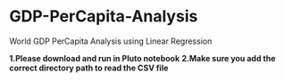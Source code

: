 # GDP-PerCapita-Analysis
World GDP PerCapita Analysis using Linear Regression


**1.Please download and run in Pluto notebook**
**2.Make sure you add the correct directory path to read the CSV file**
